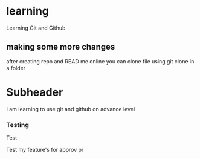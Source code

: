 # learning

Learning Git and Github

## making some more changes

after creating repo and READ me online you can clone file using git clone in a folder

# Subheader

I am learning to use git and github on advance level 

### Testing

Test


Test my feature's for approv pr 
